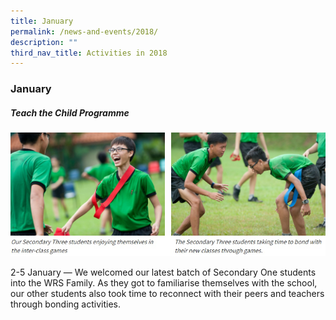 ```yaml
---
title: January
permalink: /news-and-events/2018/
description: ""
third_nav_title: Activities in 2018
---
```

### **January**
##### **Teach the Child Programme**

<img src="/images/2018%20jan%201.jpg"
     style="width:49%" align=left>
<img src="/images/2018%20jan%202.jpg"
     style="width:49%" align=right>
		 
![](/images/2018%20jan%201%20and%202%20caption.jpg)		 

2-5 January — We welcomed our latest batch of Secondary One students into the WRS Family. As they got to familiarise themselves with the school, our other students also took time to reconnect with their peers and teachers through bonding activities.
